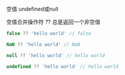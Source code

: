 空值  undefined或null

空值合并操作符 ?? 总是返回一个非空值

```js
false ?? 'hello world' // false

NaN ?? 'hello world' // NaN

null ?? 'hello world' // hello world

undefined ?? 'hello world' // hello world
```